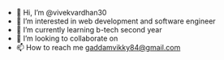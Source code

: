 - 👋 Hi, I’m @vivekvardhan30
- 👀 I’m interested in web development and software engineer
- 🌱 I’m currently learning b-tech second year
- 💞️ I’m looking to collaborate on 
- 📫 How to reach me gaddamvikky84@gmail.com

<!---
vivekvardhan30/vivekvardhan30 is a ✨ special ✨ repository because its `README.md` (this file) appears on your GitHub profile.
You can click the Preview link to take a look at your changes.
--->
